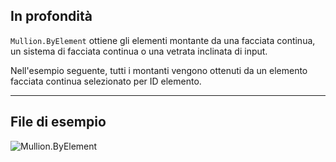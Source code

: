 ## In profondità
`Mullion.ByElement` ottiene gli elementi montante da una facciata continua, un sistema di facciata continua o una vetrata inclinata di input.

Nell'esempio seguente, tutti i montanti vengono ottenuti da un elemento facciata continua selezionato per ID elemento.
___
## File di esempio

![Mullion.ByElement](./Revit.Elements.Mullion.ByElement_img.jpg)
